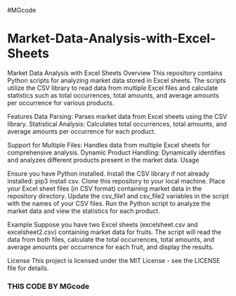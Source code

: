 #MGcode

# Market-Data-Analysis-with-Excel-Sheets
Market Data Analysis with Excel Sheets Overview This repository contains Python scripts for analyzing market data stored in Excel sheets. The scripts utilize the CSV library to read data from multiple Excel files and calculate statistics such as total occurrences, total amounts, and average amounts per occurrence for various products.  



Features
Data Parsing: Parses market data from Excel sheets using the CSV library.
Statistical Analysis: Calculates total occurrences, total amounts, and average amounts per occurrence for each product.

Support for Multiple Files: Handles data from multiple Excel sheets for comprehensive analysis.
Dynamic Product Handling: Dynamically identifies and analyzes different products present in the market data.
Usage

Ensure you have Python installed.
Install the CSV library if not already installed: pip3 install csv.
Clone this repository to your local machine.
Place your Excel sheet files (in CSV format) containing market data in the repository directory.
Update the csv_file1 and csv_file2 variables in the script with the names of your CSV files.
Run the Python script to analyze the market data and view the statistics for each product.

Example
Suppose you have two Excel sheets (excelsheet.csv and excelsheet2.csv) containing market data for fruits. The script will read the data from both files, calculate the total occurrences, total amounts, and average amounts per occurrence for each fruit, and display the results.

License
This project is licensed under the MIT License - see the LICENSE file for details.

### THIS CODE BY MGcode  ###
